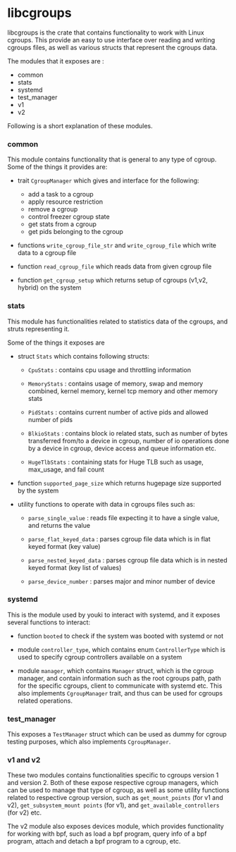 # libcgroups

libcgroups is the crate that contains functionality to work with Linux cgroups. This provide an easy to use interface over reading and writing cgroups files, as well as various structs that represent the cgroups data.

The modules that it exposes are :

- common
- stats
- systemd
- test_manager
- v1
- v2

Following is a short explanation of these modules.

### common

This module contains functionality that is general to any type of cgroup. Some of the things it provides are:

- trait `CgroupManager` which gives and interface for the following:

  - add a task to a cgroup
  - apply resource restriction
  - remove a cgroup
  - control freezer cgroup state
  - get stats from a cgroup
  - get pids belonging to the cgroup

- functions `write_cgroup_file_str` and `write_cgroup_file` which write data to a cgroup file
- function `read_cgroup_file` which reads data from given cgroup file
- function `get_cgroup_setup` which returns setup of cgroups (v1,v2, hybrid) on the system

### stats

This module has functionalities related to statistics data of the cgroups, and struts representing it.

Some of the things it exposes are

- struct `Stats` which contains following structs:

  - `CpuStats` : contains cpu usage and throttling information

  - `MemoryStats` : contains usage of memory, swap and memory combined, kernel memory, kernel tcp memory and other memory stats

  - `PidStats` : contains current number of active pids and allowed number of pids

  - `BlkioStats` : contains block io related stats, such as number of bytes transferred from/to a device in cgroup, number of io operations done by a device in cgroup, device access and queue information etc.

  - `HugeTlbStats` : containing stats for Huge TLB such as usage, max_usage, and fail count

- function `supported_page_size` which returns hugepage size supported by the system

- utility functions to operate with data in cgroups files such as:

  - `parse_single_value` : reads file expecting it to have a single value, and returns the value

  - `parse_flat_keyed_data` : parses cgroup file data which is in flat keyed format (key value)

  - `parse_nested_keyed_data` : parses cgroup file data which is in nested keyed format (key list of values)

  - `parse_device_number` : parses major and minor number of device

### systemd

This is the module used by youki to interact with systemd, and it exposes several functions to interact:

- function `booted` to check if the system was booted with systemd or not

- module `controller_type`, which contains enum `ControllerType` which is used to specify cgroup controllers available on a system

- module `manager`, which contains `Manager` struct, which is the cgroup manager, and contain information such as the root cgroups path, path for the specific cgroups, client to communicate with systemd etc. This also implements `CgroupManager` trait, and thus can be used for cgroups related operations.

### test_manager

This exposes a `TestManager` struct which can be used as dummy for cgroup testing purposes, which also implements `CgroupManager`.

### v1 and v2

These two modules contains functionalities specific to cgroups version 1 and version 2. Both of these expose respective cgroup managers, which can be used to manage that type of cgroup, as well as some utility functions related to respective cgroup version, such as `get_mount_points` (for v1 and v2), `get_subsystem_mount points` (for v1), and `get_available_controllers` (for v2) etc.

The v2 module also exposes devices module, which provides functionality for working with bpf, such as load a bpf program, query info of a bpf program, attach and detach a bpf program to a cgroup, etc.
